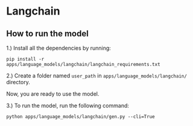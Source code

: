 # Langchain

## How to run the model

1.) Install all the dependencies by running:
```shell
pip install -r apps/language_models/langchain/langchain_requirements.txt
```

2.) Create a folder named `user_path` in `apps/language_models/langchain/` directory.

Now, you are ready to use the model.

3.) To run the model, run the following command:
```shell
python apps/language_models/langchain/gen.py --cli=True
```
